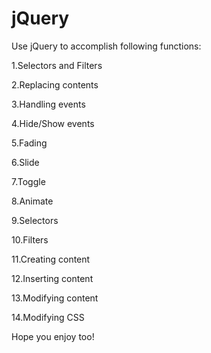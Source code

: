 # jQuery

Use jQuery to accomplish following functions:

1.Selectors and Filters 

2.Replacing contents 

3.Handling events 

4.Hide/Show events 

5.Fading 

6.Slide 

7.Toggle 

8.Animate

9.Selectors 

10.Filters 

11.Creating content

12.Inserting content

13.Modifying content

14.Modifying CSS

Hope you enjoy too!
